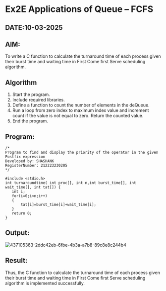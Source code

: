 # Ex2E Applications of Queue – FCFS
## DATE:10-03-2025
## AIM:
To write a C function to calculate the turnaround time of each process given their burst time and waiting time in First Come first Serve scheduling algorithm.

## Algorithm
1. Start the program.
2. Include required libraries.
3. Define a function to count the number of elements in the deQueue.
4. Run a loop from zero index to maximum index value and increment count if the value is not equal to zero. Return the counted value.
5. End the program.
## Program:
```
/*
Program to find and display the priority of the operator in the given Postfix expression
Developed by: SHASHANK
RegisterNumber: 212223230205
*/

#include <stdio.h>
int turnaroundtime( int proc[], int n,int burst_time[], int wait_time[], int tat[]) {
   int i;
   for(i=0;i<n;i++)
   {
       tat[i]=burst_time[i]+wait_time[i];
   }
   return 0;
}
```


## Output:

![437105363-2ddc42eb-6fbe-4b3a-a7b8-89c8e8c244b4](https://github.com/user-attachments/assets/0e1a0806-1356-4a1d-8f29-4d6fd808fc72)



## Result:
Thus, the C function to calculate the turnaround time of each process given their burst time and waiting time in First Come first Serve scheduling algorithm is implemented successfully.
